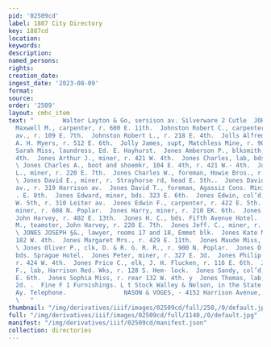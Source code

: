```yaml
---
pid: '02509cd'
label: 1887 City Directory
key: 1887cd
location: 
keywords: 
description: 
named_persons: 
rights: 
creation_date: 
ingest_date: '2023-08-09'
format: 
source: 
order: '2509'
layout: cmhc_item
text: "        Walter Layton & Go, sersison av. Silverware 2 Cutle  JOH 158 JON  Johnston
  Maxwell M., carpenter, r. 600 E. 11th.  Johnston Robert C., carpenter, 800 Harrison
  av., r. 109 E. 7th.  Johnston Robert L., r. 218 E. 4th.  Jolls Alfred E., engineer,
  A. H. Myers, r. 512 E. 6th.  Jolly James, supt, Matchless Mine, r. 901 E. 9th.  Jolly
  Sarah Miss, laundress, Ed. E. Hayhurst.  Jones Amberson P., blksmith, r. 421 W.
  4th.  Jones Arthur J., miner, r. 421 W. 4th.  Jones Charles, lab, bds. 145 E. Chestnut.
  \ Jones Charles A., boot and shoemkr, 104 E. 4th, r. 421 W.- 4th.  Jones Charles
  L., miner, r. 220 E. 7th.  Jones Charles W., foreman, Howie Bros., r. 220 E. 11th.
  \ Jones David E., miner, r. Strayhorse rd, head E. 5th..  Jones David L., 306 Harrison
  av., r. 319 Harrison av.  Jones David T., foreman, Agassiz Cons. Mining Co.,r. 429
  . E. 8th.  Jones Edward, miner, bds. 323 E. 6th.  Jones Edwin, col’d, barber, 100
  W. 5th, r. 310 Leiter av.  Jones Edwin F., carpenter, r. 422 E. 5th.  Jones Elijah,
  miner, r. 608 N. Poplar.  Jones Harry, miner, r. 210 EK. 6th.  Jones Henry M., teamster,
  John Harvey, r. 402 E. 13th.  Jones H. C., bds. Fifth Avenue Hotel.  Jones James
  M., teamster, John Harvey, r. 220 E. 7th.  Jones Jeff. C., miner, r. 227 E. 6th.
  \ JONES JOSEPH §&., lawyer, rooms 17 and 18, Emmet blk.  Jones Kate Miss, r. rear
  182 W. 4th.  Jones Margaret Mrs., r. 429 E. 11th.  Jones Maude Miss, r. 141 W. 3d.
  \ Jones Oliver P., clk, D. & R. G. R. R., r. 900 N. Poplar.  Jones O.5., miner,
  bds. Sprague Hotel.  Jones Peter, miner, r. 327 E. 3d.  Jones Philip T., expressman,
  r. 424 W. 4th.  Jones Price C., elk, J. H. Flucken, r. 116 E. 6th.  Jones Robert
  F., lab, Harrison Red. Wks, r. 128 S. Hem- lock.  Jones Sandy, col’d, barber, 308
  E. 6th.  Jones Sophia Miss, r. rear 132 W. 4th. y  Jones Thomas, lab, r. 122 W.
  2d. .  Fine F 1 Furnishings. L t Stock Walley & Nelson, in the State. 607 Harrison
  Ay. Telephone.                NASON & VOGES, - 4152 Harrison Avenue, - WATCHMAKERS
  \   "
thumbnail: "/img/derivatives/iiif/images/02509cd/full/250,/0/default.jpg"
full: "/img/derivatives/iiif/images/02509cd/full/1140,/0/default.jpg"
manifest: "/img/derivatives/iiif/02509cd/manifest.json"
collection: directories
---
```

